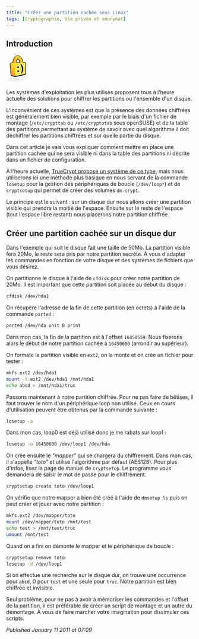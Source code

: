 ```yaml
---
title: "Créez une partition cachée sous Linux"
tags: [Cryptographie, Vie privée et anonymat]
---
```


## Introduction

![Smiling lock](/assets/img/devloop_lock.jpg)

Les systèmes d'exploitation les plus utilisés proposent tous à l'heure actuelle des solutions pour chiffrer les partitions ou l'ensemble d'un disque.  

L'inconvénient de ces systèmes est que la présence des données chiffrées est généralement bien visible, par exemple par le biais d'un fichier de montage (`/etc/crypttab` ou `/etc/cryptotab` sous openSUSE) et de la table des partitions permettant au système de savoir avec quel algorithme il doit déchiffrer les partitions chiffrées et sur quelle partie du disque.  

Dans cet article je vais vous expliquer comment mettre en place une partition cachée qui ne sera visible ni dans la table des partitions ni décrite dans un fichier de configuration.  

À l'heure actuelle, [TrueCrypt propose un système de ce type](http://www.truecrypt.org/docs/?s=hidden-volume), mais nous utiliserons ici une méthode plus basique en nous servant de la commande `losetup` pour la gestion des périphériques de boucle (`/dev/loop*`) et de `cryptsetup` qui permet de créer des volumes `dm-crypt`.  

Le principe est le suivant : sur un disque dur nous allons créer une partition visible qui prendra la moitié de l'espace. Ensuite sur le reste de l'espace (tout l'espace libre restant) nous placerons notre partition chiffrée.  

## Créer une partition cachée sur un disque dur  

Dans l'exemple qui suit le disque fait une taille de 50Mo. La partition visible fera 20Mo, le reste sera pris par notre partition secrète. À vous d'adapter les commandes en fonction de votre disque et des systèmes de fichiers que vous désirez.  

On partitionne le disque à l'aide de `cfdisk` pour créer notre partition de 20Mo. Il est important que cette partition soit placée au début du disque :  

```bash
cfdisk /dev/hda1
```

On récupère l'adresse de la fin de cette partition (en octets) à l'aide de la commande `parted` :  

```bash
parted /dev/hda unit B print
```

Dans mon cas, la fin de la partition est à l'offset `16450559`. Nous fixerons alors le début de notre partition cachée à `16450600` (arrondir au supérieur).  

On formate la partition visible en `ext2`, on la monte et on crée un fichier pour tester :  

```bash
mkfs.ext2 /dev/hda1
mount -t ext2 /dev/hda1 /mnt/hda1
echo abcd > /mnt/hda1/truc
```

Passons maintenant à notre partition chiffrée. Pour ne pas faire de bêtises, il faut trouver le nom d'un périphérique loop non utilisé. Ceux en cours d'utilisation peuvent être obtenus par la commande suivante :  

```bash
losetup -a
```

Dans mon cas, loop0 est déjà utilisé donc je me rabats sur loop1 :  

```bash
losetup -o 16450600 /dev/loop1 /dev/hda
```

On crée ensuite le *"mapper"* qui se chargera du chiffrement. Dans mon cas, il s'appelle *"toto"* et utilise l'algorithme par défaut (AES128). Pour plus d'infos, lisez la page de manuel de `cryptsetup`. Le programme vous demandera de saisir le mot de passe pour le chiffrement.  

```bash
cryptsetup create toto /dev/loop1
```

On vérifie que notre mapper a bien été créé à l'aide de `dmsetup ls` puis on peut créer et jouer avec notre partition :  

```bash
mkfs.ext2 /dev/mapper/toto
mount /dev/mapper/toto /mnt/test
echo test > /mnt/test/truc
umount /mnt/test
```

Quand on a fini on démonte le mapper et le périphérique de boucle :  

```bash
cryptsetup remove toto
losetup -d /dev/loop1
```

Si on effectue une recherche sur le disque dur, on trouve une occurrence pour `abcd`, 0 pour `test` et une seule pour `truc`. Notre partition est bien chiffrée et invisible.  

Seul problème, pour ne pas à avoir à mémoriser les commandes et l'offset de la partition, il est préférable de créer un script de montage et un autre du démontage. À vous de faire marcher votre imagination pour dissimuler ces scripts.

*Published January 11 2011 at 07:09*
